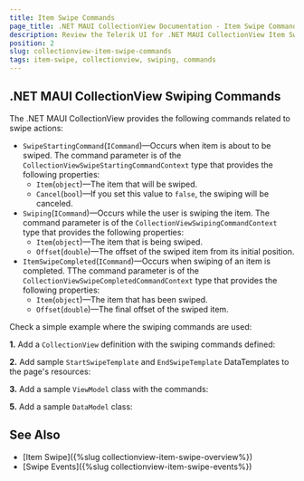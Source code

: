 ```yaml
---
title: Item Swipe Commands
page_title: .NET MAUI CollectionView Documentation - Item Swipe Commands
description: Review the Telerik UI for .NET MAUI CollectionView Item Swipe Commands.
position: 2
slug: collectionview-item-swipe-commands
tags: item-swipe, collectionview, swiping, commands
---
```


## .NET MAUI CollectionView Swiping Commands

The .NET MAUI CollectionView provides the  following commands related to swipe actions:

- `SwipeStartingCommand`(`ICommand`)&mdash;Occurs when item is about to be swiped. The command parameter is of the `CollectionViewSwipeStartingCommandContext` type that provides the following properties:
  - `Item`(`object`)&mdash;The item that will be swiped.
  - `Cancel`(`bool`)&mdash;If you set this value to `false`, the swiping will be canceled.
- `Swiping`(`ICommand`)&mdash;Occurs while the user is swiping the item. The command parameter is of the `CollectionViewSwipingCommandContext` type that provides the following properties:
  - `Item`(`object`)&mdash;The item that is being swiped.
  - `Offset`(`double`)&mdash;The offset of the swiped item from its initial position.
- `ItemSwipeCompleted`(`ICommand`)&mdash;Occurs when swiping of an item is completed. TThe command parameter is of the `CollectionViewSwipeCompletedCommandContext` type that provides the following properties:
  - `Item`(`object`)&mdash;The item that has been swiped.
  - `Offset`(`double`)&mdash;The final offset of the swiped item.

Check a simple example where the swiping commands are used:

**1.** Add a `CollectionView` definition with the swiping commands defined:

<snippet id='collectionview-item-swipe-commands' />

**2.** Add sample `StartSwipeTemplate` and `EndSwipeTemplate` DataTemplates to the page's resources:

<snippet id='collectionview-item-swipe-commands-resources' />

**3.** Add a sample `ViewModel` class with the commands:

<snippet id='collectionview-itemswipe-commands-viewmodel' />

**5.** Add a sample `DataModel` class:

<snippet id='collectionview-itemswipe-datamodel' />

## See Also

- [Item Swipe]({%slug collectionview-item-swipe-overview%})
- [Swipe Events]({%slug collectionview-item-swipe-events%})
